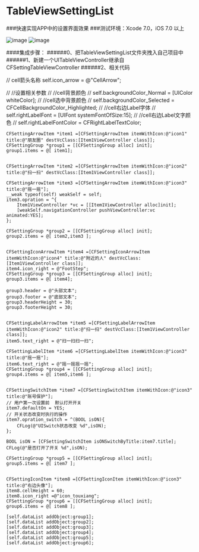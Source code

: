 # TableViewSettingList
###快速实现APP中的设置界面效果
###测试环境：Xcode 7.0，iOS 7.0 以上

![image](http://cdn.cocimg.com/bbs/attachment/Fid_19/19_332211_cb7c79b31692752.png)
![image](http://cdn.cocimg.com/bbs/attachment/Fid_19/19_332211_550ce9a4925a741.png)


####集成步骤：
######0、把TableViewSettingList文件夹拽入自己项目中
######1、新建一个UITableViewController继承自CFSettingTableViewController
######2、相关代码

 // cell箭头名称
    self.icon_arrow = @"CellArrow";
    
//    //设置相关参数
//    //cell背景颜色
//    self.backgroundColor_Normal = [UIColor whiteColor];
//    //cell选中背景颜色
//    self.backgroundColor_Selected = CFCellBackgroundColor_Highlighted;
//    //cell右边Label字体
//    self.rightLabelFont = [UIFont systemFontOfSize:15];
//    //cell右边Label文字颜色
//    self.rightLabelFontColor = CFRightLabelTextColor;
    
    
    CFSettingArrowItem *item1 =[CFSettingArrowItem itemWithIcon:@"icon1" title:@"朋友圈" destVcClass:[Item1ViewController class]];
    CFSettingGroup *group1 = [[CFSettingGroup alloc] init];
    group1.items = @[ item1];
    
    
    CFSettingArrowItem *item2 =[CFSettingArrowItem itemWithIcon:@"icon2" title:@"扫一扫" destVcClass:[Item1ViewController class]];
    
    CFSettingArrowItem *item3 =[CFSettingArrowItem itemWithIcon:@"icon3" title:@"摇一摇"];
    __weak typeof(self) weakSelf = self;
    item3.opration = ^{
        Item1ViewController *vc = [[Item1ViewController alloc]init];
        [weakSelf.navigationController pushViewController:vc animated:YES];
    };
    
    CFSettingGroup *group2 = [[CFSettingGroup alloc] init];
    group2.items = @[ item2,item3 ];
    
    
    CFSettingIconArrowItem *item4 =[CFSettingIconArrowItem itemWithIcon:@"icon4" title:@"附近的人" destVcClass:[Item1ViewController class]];
    item4.icon_right = @"FootStep";
    CFSettingGroup *group3 = [[CFSettingGroup alloc] init];
    group3.items = @[ item4];
    
    group3.header = @"头部文本";
    group3.footer = @"底部文本";
    group3.headerHeight = 30;
    group3.footerHeight = 30;
    
    
    CFSettingLabelArrowItem *item5 =[CFSettingLabelArrowItem itemWithIcon:@"icon2" title:@"扫一扫" destVcClass:[Item1ViewController class]];
    item5.text_right = @"扫一扫扫一扫";
    
    CFSettingLabelItem *item6 =[CFSettingLabelItem itemWithIcon:@"icon3" title:@"摇一摇"];
    item6.text_right = @"摇一摇摇一摇";
    CFSettingGroup *group4 = [[CFSettingGroup alloc] init];
    group4.items = @[ item5,item6 ];
    
    
    CFSettingSwitchItem *item7 =[CFSettingSwitchItem itemWithIcon:@"icon3" title:@"账号保护"];
    // 用户第一次设置前  默认打开开关
    item7.defaultOn = YES;
    // 开关状态改变时执行的操作
    item7.opration_switch = ^(BOOL isON){
        CFLog(@"UISwitch状态改变 %d",isON);
    };
    
    BOOL isON = [CFSettingSwitchItem isONSwitchByTitle:item7.title];
    CFLog(@"是否打开了开关 %d",isON);
    
    CFSettingGroup *group5 = [[CFSettingGroup alloc] init];
    group5.items = @[ item7 ];
    
    
    CFSettingIconItem *item8 =[CFSettingIconItem itemWithIcon:@"icon3" title:@"右边头像"];
    item8.cellHeight = 60;
    item8.icon_right =@"icon_touxiang";
    CFSettingGroup *group6 = [[CFSettingGroup alloc] init];
    group6.items = @[ item8 ];
    
    [self.dataList addObject:group1];
    [self.dataList addObject:group2];
    [self.dataList addObject:group3];
    [self.dataList addObject:group4];
    [self.dataList addObject:group5];
    [self.dataList addObject:group6];
    
